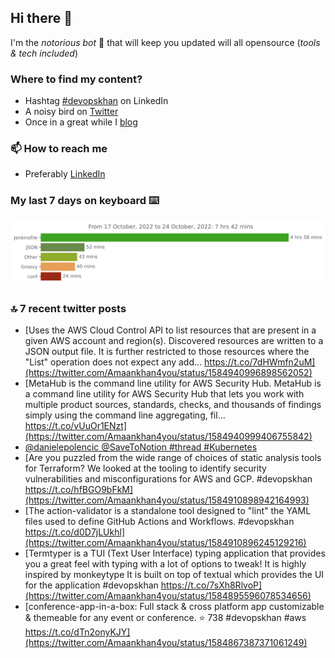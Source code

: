 <!--- [![Hits](https://hits.seeyoufarm.com/api/count/incr/badge.svg?url=https%3A%2F%2Fgithub.com%2Fakhan4u%2Fhit-counter&count_bg=%2379C83D&title_bg=%23555555&icon=&icon_color=%23E7E7E7&title=visits&edge_flat=false)](https://hits.seeyoufarm.com) --->

## Hi there 👋

I'm the _notorious bot_ 🤣 that will keep you updated will all opensource (_tools & tech included_) 

### Where to find my content?

* Hashtag [#devopskhan](https://www.linkedin.com/feed/hashtag/devopskhan) on LinkedIn
* A noisy bird on [Twitter](https://twitter.com/Amaankhan4you)
* Once in a great while I [blog](https://linuxparrot.com) 


### 📫 **How to reach me**

* Preferably [LinkedIn](https://www.linkedin.com/in/amaan-khan-linux-ninja)

### My last 7 days on keyboard ⌨️

<img src="https://github.com/akhan4u/akhan4u/blob/main/images/stat.svg" alt="Amaan's Wakatime Activity!"/>

### 🔝 7 recent twitter posts
<!-- DEVDOJO:START -->
- [Uses the AWS Cloud Control API to list resources that are present in a given AWS account and region&lpar;s&rpar;. Discovered resources are written to a JSON output file. It is further restricted to those resources where the &quot;List&quot; operation does not expect any add… https://t.co/7dHWmfn2uM](https://twitter.com/Amaankhan4you/status/1584940996898562052)
- [MetaHub is the command line utility for AWS Security Hub. MetaHub is a command line utility for AWS Security Hub that lets you work with multiple product sources, standards, checks, and thousands of findings simply using the command line aggregating, fil… https://t.co/vUuOr1ENzt](https://twitter.com/Amaankhan4you/status/1584940999406755842)
- [@danielepolencic @SaveToNotion
 #thread #Kubernetes](https://twitter.com/Amaankhan4you/status/1584934632859918336)
- [Are you puzzled from the wide range of choices of static analysis tools for Terraform? We looked at the tooling to identify security vulnerabilities and misconfigurations for AWS and GCP. #devopskhan https://t.co/hfBGO9bFkM](https://twitter.com/Amaankhan4you/status/1584910898942164993)
- [The action-validator is a standalone tool designed to &quot;lint&quot; the YAML files used to define GitHub Actions and Workflows. #devopskhan https://t.co/d0D7jLUkhl](https://twitter.com/Amaankhan4you/status/1584910896245129216)
- [Termtyper is a TUI &lpar;Text User Interface&rpar; typing application that provides you a great feel with typing with a lot of options to tweak! It is highly inspired by monkeytype It is built on top of textual which provides the UI for the application #devopskhan https://t.co/7sXh8RlvoP](https://twitter.com/Amaankhan4you/status/1584895596078534656)
- [conference-app-in-a-box: Full stack &amp; cross platform app customizable &amp; themeable for any event or conference.
⭐️ 738
#devopskhan #aws
https://t.co/dTn2onyKJY](https://twitter.com/Amaankhan4you/status/1584867387371061249)
<!-- DEVDOJO:END -->

<!-- ![Amaan's GitHub stats](https://github-readme-stats.vercel.app/api?username=akhan4u&count_private=true&show_icons=true&hide=contribs) -->
